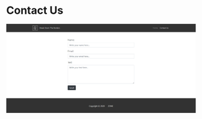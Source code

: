 # Contact Us

![alt text](https://github.com/oreitor/ZONE-DjangoStackWebsiteTemplate/blob/master/png/contactus.png)
